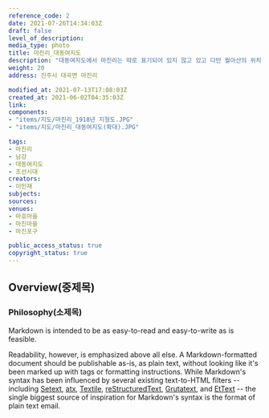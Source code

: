 ```yaml
---
reference_code: 2
date: 2021-07-26T14:34:03Z
draft: false
level_of_description: 
media_type: photo
title: 마진리_대동여지도
description: "대동여지도에서 마진리는 따로 표기되어 있지 않고 있고 다만 월아산의 위치와 도로가 지나가는 지점 등을 보고 추측할 때 수로와 육로가 만나는 지점에 마진 포구가 존재했을 것으로 사료된다." 
weight: 20
address: 진주시 대곡면 마진리

modified_at: 2021-07-13T17:08:03Z
created_at: 2021-06-02T04:35:03Z
link: 
components:
- "items/지도/마진리_1918년 지형도.JPG"
- "items/지도/마진리_대동여지도(확대).JPG"

tags:
- 마진리
- 남강
- 대동여지도
- 조선시대
creators:
- 이민재
subjects: 
sources: 
venues: 
- 마호마을
- 마진마을
- 마진포구

public_access_status: true
copyright_status: true
---
```



## Overview(중제목)

### Philosophy(소제목)

Markdown is intended to be as easy-to-read and easy-to-write as is feasible.

Readability, however, is emphasized above all else. A Markdown-formatted
document should be publishable as-is, as plain text, without looking
like it's been marked up with tags or formatting instructions. While
Markdown's syntax has been influenced by several existing text-to-HTML
filters -- including [Setext](http://docutils.sourceforge.net/mirror/setext.html), [atx](http://www.aaronsw.com/2002/atx/), [Textile](http://textism.com/tools/textile/), [reStructuredText](http://docutils.sourceforge.net/rst.html),
[Grutatext](http://www.triptico.com/software/grutatxt.html), and [EtText](http://ettext.taint.org/doc/) -- the single biggest source of
inspiration for Markdown's syntax is the format of plain text email.

